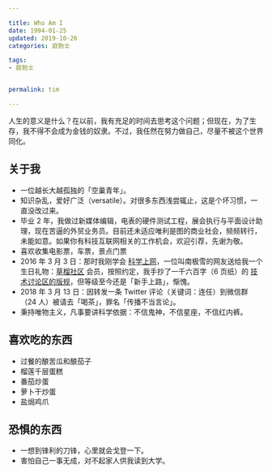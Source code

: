 ```yaml
---

title: Who Am I 
date: 1994-01-25  
updated: 2019-10-26
categories: 庭勃士

tags: 
- 庭勃士


permalink: tim    

---
```


人生的意义是什么？在以前，我有充足的时间去思考这个问题；但现在，为了生存，我不得不会成为金钱的奴隶。不过，我任然在努力做自己，尽量不被这个世界同化。

<!-- more -->

## 关于我

- 一位越长大越孤独的「空巢青年」。
- 知识杂乱，爱好广泛（versatile）。对很多东西浅尝辄止，这是个坏习惯，一直没改过来。
- 毕业 2 年，我做过新媒体编辑，电表的硬件测试工程，展会执行与平面设计助理，现在苦逼的外贸业务员。目前还未适应唯利是图的商业社会，频频转行，未能如意。如果你有科技互联网相关的工作机会，欢迎引荐，先谢为敬。
- 喜欢收集电影票，车票，景点门票
- 2016 年 3 月 3 日：那时我刚学会 [科学上网](https://tingtalk.me/fq/)，一位叫南极雪的网友送给我一个生日礼物：[草榴社区](http://t66y.com/) 会员，按照约定，我手抄了一千六百字（6 页纸）的 [技术讨论区的版规](https://t66y.com/htm_data/1602/7/37458.html)，但等级至今还是「新手上路」，惭愧。
- 2018 年 3 月 13 日：因转发一条 Twitter 评论（关键词：连任）到微信群（24 人）被请去「喝茶」，罪名「传播不当言论」。
- 秉持唯物主义，凡事要讲科学依据：不信鬼神，不信星座，不信红内裤。


## 喜欢吃的东西

- 过餐的酿苦瓜和酿茄子
- 榴莲千层蛋糕
- 番茄炒蛋
- 萝卜干炒蛋
- 盐焗鸡爪


## 恐惧的东西

- 一想到锋利的刀锋，心里就会戈登一下。
- 害怕自己一事无成，对不起家人供我读到大学。

